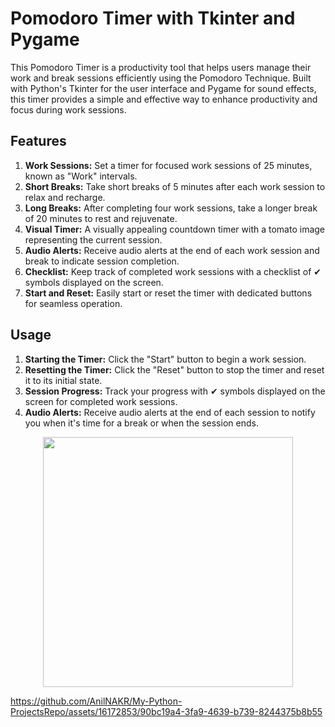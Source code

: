 # Pomodoro Timer with Tkinter and Pygame
This Pomodoro Timer is a productivity tool that helps users manage their work and break sessions efficiently using the Pomodoro Technique. Built with Python's Tkinter for the user interface and Pygame for sound effects, this timer provides a simple and effective way to enhance productivity and focus during work sessions.

## Features
1) <b>Work Sessions:</b> Set a timer for focused work sessions of 25 minutes, known as "Work" intervals.
2) <b>Short Breaks:</b> Take short breaks of 5 minutes after each work session to relax and recharge.
3) <b>Long Breaks:</b> After completing four work sessions, take a longer break of 20 minutes to rest and rejuvenate.
4) <b>Visual Timer:</b> A visually appealing countdown timer with a tomato image representing the current session.
5) <b>Audio Alerts:</b> Receive audio alerts at the end of each work session and break to indicate session completion.
6) <b>Checklist:</b> Keep track of completed work sessions with a checklist of ✔ symbols displayed on the screen.
7) <b>Start and Reset:</b> Easily start or reset the timer with dedicated buttons for seamless operation.

## Usage
1) <b>Starting the Timer:</b> Click the "Start" button to begin a work session.
2) <b>Resetting the Timer:</b> Click the "Reset" button to stop the timer and reset it to its initial state.
3) <b>Session Progress:</b> Track your progress with ✔ symbols displayed on the screen for completed work sessions.
4) <b>Audio Alerts:</b> Receive audio alerts at the end of each session to notify you when it's time for a break or when the session ends.

<p align="center">
<img src="https://github.com/AnilNAKR/My-Python-ProjectsRepo/assets/16172853/f9c45f9b-c4d0-4b87-8ace-1851cebbf607" width="400px">
</p>

https://github.com/AnilNAKR/My-Python-ProjectsRepo/assets/16172853/90bc19a4-3fa9-4639-b739-8244375b8b55


